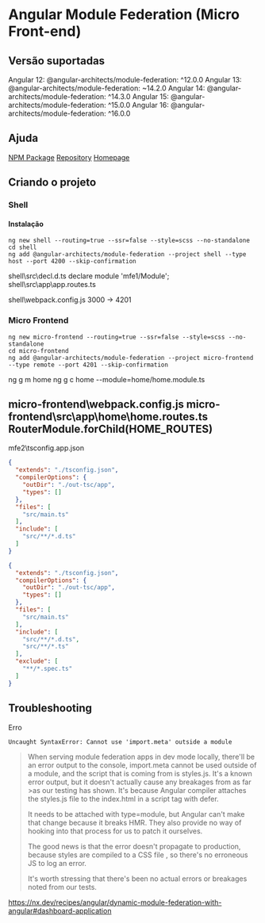 # Angular Module Federation (Micro Front-end)

## Versão suportadas

Angular 12: @angular-architects/module-federation: ^12.0.0
Angular 13: @angular-architects/module-federation: ~14.2.0
Angular 14: @angular-architects/module-federation: ^14.3.0
Angular 15: @angular-architects/module-federation: ^15.0.0
Angular 16: @angular-architects/module-federation: ^16.0.0

## Ajuda

[NPM Package](https://www.npmjs.com/package/@angular-architects/native-federation)
[Repository](https://github.com/angular-architects/module-federation-plugin)
[Homepage](https://github.com/angular-architects/module-federation-plugin#readme)

## Criando o projeto

### Shell

#### Instalação

```BATCH
ng new shell --routing=true --ssr=false --style=scss --no-standalone
cd shell
ng add @angular-architects/module-federation --project shell --type host --port 4200 --skip-confirmation 
```

shell\src\decl.d.ts
declare module 'mfe1/Module';
shell\src\app\app.routes.ts

shell\webpack.config.js 3000 -> 4201

### Micro Frontend

```BATCH
ng new micro-frontend --routing=true --ssr=false --style=scss --no-standalone
cd micro-frontend
ng add @angular-architects/module-federation --project micro-frontend --type remote --port 4201 --skip-confirmation
```

ng g m home
ng g c home --module=home/home.module.ts

micro-frontend\webpack.config.js
micro-frontend\src\app\home\home.routes.ts
 RouterModule.forChild(HOME_ROUTES)
---

mfe2\tsconfig.app.json


```JSON
{
  "extends": "./tsconfig.json",
  "compilerOptions": {
    "outDir": "./out-tsc/app",
    "types": []
  },
  "files": [
    "src/main.ts"
  ],
  "include": [
    "src/**/*.d.ts"
  ]
}
```

```JSON
{
  "extends": "./tsconfig.json",
  "compilerOptions": {
    "outDir": "./out-tsc/app",
    "types": []
  },
  "files": [
    "src/main.ts"
  ],
  "include": [
    "src/**/*.d.ts",
    "src/**/*.ts"
  ],
  "exclude": [
    "**/*.spec.ts"
  ]
}
```

## Troubleshooting

Erro

    Uncaught SyntaxError: Cannot use 'import.meta' outside a module

>When serving module federation apps in dev mode locally, there'll be an error output to the console, import.meta cannot be used outside of a module, and the script that is coming from is styles.js. It's a known error output, but it doesn't actually cause any breakages from as far >as our testing has shown. It's because Angular compiler attaches the styles.js file to the index.html in a script tag with defer.
>
>It needs to be attached with type=module, but Angular can't make that change because it breaks HMR. They also provide no way of hooking into that process for us to patch it ourselves.
>
>The good news is that the error doesn't propagate to production, because styles are compiled to a CSS file , so there's no erroneous JS to log an error.
>
>It's worth stressing that there's been no actual errors or breakages noted from our tests.

https://nx.dev/recipes/angular/dynamic-module-federation-with-angular#dashboard-application